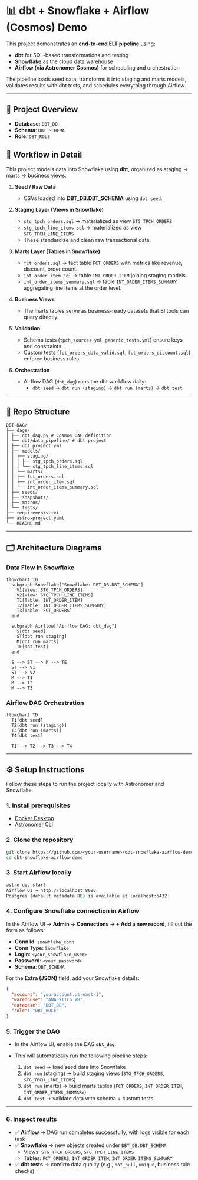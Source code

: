 # 📊 dbt + Snowflake + Airflow (Cosmos) Demo

This project demonstrates an **end-to-end ELT pipeline** using:
- **dbt** for SQL-based transformations and testing
- **Snowflake** as the cloud data warehouse
- **Airflow (via Astronomer Cosmos)** for scheduling and orchestration

The pipeline loads seed data, transforms it into staging and marts models, validates results with dbt tests, and schedules everything through Airflow.

---

## 🚀 Project Overview

- **Database**: `DBT_DB`  
- **Schema**: `DBT_SCHEMA`  
- **Role**: `DBT_ROLE`  

## 🔄 Workflow in Detail

This project models data into Snowflake using **dbt**, organized as staging → marts → business views.

1. **Seed / Raw Data**
   - CSVs loaded into **DBT_DB.DBT_SCHEMA** using `dbt seed`.

2. **Staging Layer (Views in Snowflake)**
   - `stg_tpch_orders.sql` → materialized as view `STG_TPCH_ORDERS`
   - `stg_tpch_line_items.sql` → materialized as view `STG_TPCH_LINE_ITEMS`
   - These standardize and clean raw transactional data.

3. **Marts Layer (Tables in Snowflake)**
   - `fct_orders.sql` → fact table `FCT_ORDERS` with metrics like revenue, discount, order count.
   - `int_order_item.sql` → table `INT_ORDER_ITEM` joining staging models.
   - `int_order_items_summary.sql` → table `INT_ORDER_ITEMS_SUMMARY` aggregating line items at the order level.

4. **Business Views**
   - The marts tables serve as business-ready datasets that BI tools can query directly.

5. **Validation**
   - Schema tests (`tpch_sources.yml`, `generic_tests.yml`) ensure keys and constraints.
   - Custom tests (`fct_orders_data_valid.sql`, `fct_orders_discount.sql`) enforce business rules.

6. **Orchestration**
   - Airflow DAG (`dbt_dag`) runs the dbt workflow daily:
     - `dbt seed` → `dbt run (staging)` → `dbt run (marts)` → `dbt test`

---

## 📂 Repo Structure
```
DBT-DAG/
├── dags/
│ ├── dbt_dag.py # Cosmos DAG definition
│ └── dbt/data_pipeline/ # dbt project
│ ├── dbt_project.yml
│ ├── models/
│ │ ├── staging/
│ │ │ ├── stg_tpch_orders.sql
│ │ │ └── stg_tpch_line_items.sql
│ │ └── marts/
│ │ ├── fct_orders.sql
│ │ ├── int_order_item.sql
│ │ └── int_order_items_summary.sql
│ ├── seeds/
│ ├── snapshots/
│ ├── macros/
│ └── tests/
├── requirements.txt
├── astro-project.yaml
└── README.md
```
---

## 🗂️ Architecture Diagrams


### Data Flow in Snowflake

```mermaid
flowchart TD
  subgraph Snowflake["Snowflake: DBT_DB.DBT_SCHEMA"]
    V1[View: STG_TPCH_ORDERS]
    V2[View: STG_TPCH_LINE_ITEMS]
    T1[Table: INT_ORDER_ITEM]
    T2[Table: INT_ORDER_ITEMS_SUMMARY]
    T3[Table: FCT_ORDERS]
  end

  subgraph Airflow["Airflow DAG: dbt_dag"]
    S[dbt seed]
    ST[dbt run staging]
    M[dbt run marts]
    TE[dbt test]
  end

  S --> ST --> M --> TE
  ST --> V1
  ST --> V2
  M --> T1
  M --> T2
  M --> T3
```

### Airflow DAG Orchestration

```mermaid
flowchart TD
  T1[dbt seed]
  T2[dbt run (staging)]
  T3[dbt run (marts)]
  T4[dbt test]

  T1 --> T2 --> T3 --> T4
```

---

## ⚙️ Setup Instructions

Follow these steps to run the project locally with Astronomer and Snowflake.

### 1. Install prerequisites
- [Docker Desktop](https://www.docker.com/products/docker-desktop)  
- [Astronomer CLI](https://www.astronomer.io/docs/astro/cli/install-cli)  

### 2. Clone the repository
```bash
git clone https://github.com/<your-username>/dbt-snowflake-airflow-demo.git
cd dbt-snowflake-airflow-demo
```

### 3. Start Airflow locally
```bash
astro dev start
Airflow UI → http://localhost:8080
Postgres (default metadata DB) is available at localhost:5432
```

### 4. Configure Snowflake connection in Airflow

In the Airflow UI → **Admin → Connections → + Add a new record**, fill out the form as follows:

- **Conn Id**: `snowflake_conn`  
- **Conn Type**: `Snowflake`  
- **Login**: `<your_snowflake_user>`  
- **Password**: `<your_password>`  
- **Schema**: `DBT_SCHEMA`  

For the **Extra (JSON)** field, add your Snowflake details:

```json
{
  "account": "youraccount.us-east-1",
  "warehouse": "ANALYTICS_WH",
  "database": "DBT_DB",
  "role": "DBT_ROLE"
}
```

### 5. Trigger the DAG

- In the Airflow UI, enable the DAG **`dbt_dag`**.  
- This will automatically run the following pipeline steps:

  1. `dbt seed` → load seed data into Snowflake  
  2. `dbt run` (staging) → build staging views (`STG_TPCH_ORDERS`, `STG_TPCH_LINE_ITEMS`)  
  3. `dbt run` (marts) → build marts tables (`FCT_ORDERS`, `INT_ORDER_ITEM`, `INT_ORDER_ITEMS_SUMMARY`)  
  4. `dbt test` → validate data with schema + custom tests  

---

### 6. Inspect results

- ✅ **Airflow** → DAG run completes successfully, with logs visible for each task  
- ✅ **Snowflake** → new objects created under `DBT_DB.DBT_SCHEMA`  
  - Views: `STG_TPCH_ORDERS`, `STG_TPCH_LINE_ITEMS`  
  - Tables: `FCT_ORDERS`, `INT_ORDER_ITEM`, `INT_ORDER_ITEMS_SUMMARY`  
- ✅ **dbt tests** → confirm data quality (e.g., `not_null`, `unique`, business rule checks)  

